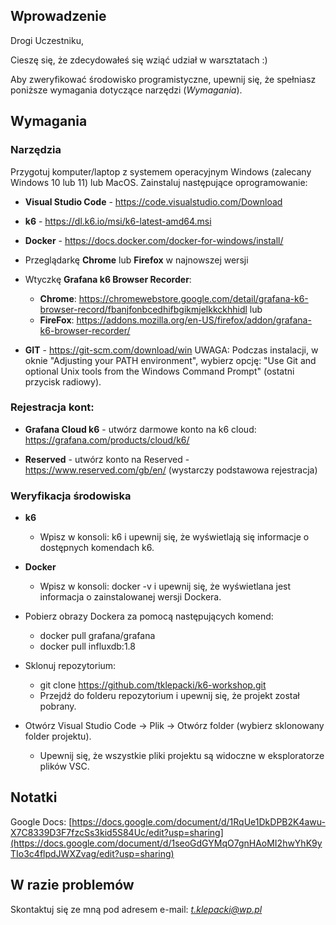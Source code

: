## Wprowadzenie

Drogi Uczestniku,

Cieszę się, że zdecydowałeś się wziąć udział w warsztatach :)

Aby zweryfikować środowisko programistyczne, upewnij się, że spełniasz poniższe wymagania dotyczące narzędzi (_Wymagania_).

## Wymagania
### Narzędzia
Przygotuj komputer/laptop z systemem operacyjnym Windows (zalecany Windows 10 lub 11) lub MacOS. Zainstaluj następujące oprogramowanie:

- **Visual Studio Code** - https://code.visualstudio.com/Download

- **k6** - https://dl.k6.io/msi/k6-latest-amd64.msi
  
- **Docker** - https://docs.docker.com/docker-for-windows/install/

- Przeglądarkę **Chrome** lub **Firefox** w najnowszej wersji


- Wtyczkę **Grafana k6 Browser Recorder**:
  - **Chrome**: https://chromewebstore.google.com/detail/grafana-k6-browser-record/fbanjfonbcedhifbgikmjelkkckhhidl
  lub
  - **FireFox**: https://addons.mozilla.org/en-US/firefox/addon/grafana-k6-browser-recorder/

- **GIT** - https://git-scm.com/download/win
UWAGA: Podczas instalacji, w oknie "Adjusting your PATH environment", wybierz opcję: "Use Git and optional Unix tools from the Windows Command Prompt" (ostatni przycisk radiowy).

### Rejestracja kont:

- **Grafana Cloud k6** - utwórz darmowe konto na k6 cloud: https://grafana.com/products/cloud/k6/

- **Reserved** - utwórz konto na Reserved - https://www.reserved.com/gb/en/ (wystarczy podstawowa rejestracja)

### Weryfikacja środowiska
- **k6**
	- Wpisz w konsoli: k6 i upewnij się, że wyświetlają się informacje o dostępnych komendach k6.
- **Docker**
	- Wpisz w konsoli: docker -v i upewnij się, że wyświetlana jest informacja o zainstalowanej wersji Dockera.
	
- Pobierz obrazy Dockera za pomocą następujących komend:
	-   docker pull grafana/grafana
	-   docker pull influxdb:1.8
   
 - Sklonuj repozytorium:
   - git clone https://github.com/tklepacki/k6-workshop.git
   - Przejdź do folderu repozytorium i upewnij się, że projekt został pobrany.

- Otwórz Visual Studio Code -> Plik -> Otwórz folder (wybierz sklonowany folder projektu).
  - Upewnij się, że wszystkie pliki projektu są widoczne w eksploratorze plików VSC.

## Notatki
Google Docs: [https://docs.google.com/document/d/1RqUe1DkDPB2K4awu-X7C8339D3F7fzcSs3kid5S84Uc/edit?usp=sharing](https://docs.google.com/document/d/1seoGdGYMqO7gnHAoMI2hwYhK9yTIo3c4flpdJWXZvag/edit?usp=sharing)

## W razie problemów
Skontaktuj się ze mną pod adresem e-mail: *t.klepacki@wp.pl*
